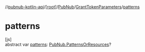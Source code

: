 //[pubnub-kotlin-api](../../../../index.md)/[[root]](../../index.md)/[PubNub](../index.md)/[GrantTokenParameters](index.md)/[patterns](patterns.md)

# patterns

[js]\
abstract var [patterns](patterns.md): [PubNub.PatternsOrResources](../-patterns-or-resources/index.md)?
